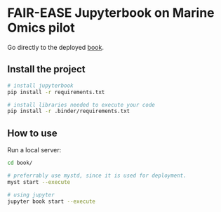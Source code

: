 # FAIR-EASE Jupyterbook on Marine Omics pilot

Go directly to the deployed [book](https://lab.fairease.eu/book-marine-omics-observation/).

## Install the project

```bash
# install jupyterbook
pip install -r requirements.txt

# install libraries needed to execute your code  
pip install -r .binder/requirements.txt
```

## How to use

Run a local server:

```bash
cd book/

# preferrably use mystd, since it is used for deployment.
myst start --execute

# using jupyter
jupyter book start --execute
```

